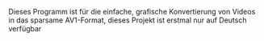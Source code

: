 Dieses Programm ist für die einfache, grafische Konvertierung von Videos in das sparsame AV1-Format, dieses Projekt ist erstmal nur auf Deutsch verfügbar
